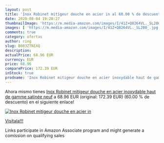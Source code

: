 ```yaml
---
layout: post
title: 'Inox Robinet mitigeur douche en acier in al 60.00 % de descuento'
date: 2020-08-04 19:28:27
thumbnailImage: 'https://m.media-amazon.com/images/I/41Z+Q8264VL._SL200_.jpg'
images: [ 'https://m.media-amazon.com/images/I/41Z+Q8264VL._SL200_.jpg' ]
comments: true
category: ofertas
author: ring
slug: B003ZTN1XQ
description:
actualPrice: 68.96 EUR
currency: EUR
price: 68.96
comparePrice: 172.39 EUR
inStock: true
prodname: 'Inox Robinet mitigeur douche en acier inoxydable haut de gamme satinée neuf'
---
```


Ahora mismo tienes [Inox Robinet mitigeur douche en acier inoxydable haut de gamme satinée neuf](https://www.amazon.fr/dp/B003ZTN1XQ/?tag=tolees0d-21) a 68.96 EUR (original: 172.39 EUR) (60.00 %  de descuento) en el siguiente enlace!

[![Inox Robinet mitigeur douche en acier in](https://m.media-amazon.com/images/I/41Z+Q8264VL._SL200_.jpg)](https://www.amazon.fr/dp/B003ZTN1XQ/?tag=tolees0d-21)

[Visítala!!!](https://www.amazon.fr/dp/B003ZTN1XQ/?tag=tolees0d-21)

Links participate in Amazon Associate program and might generate a comission on qualifying sales
